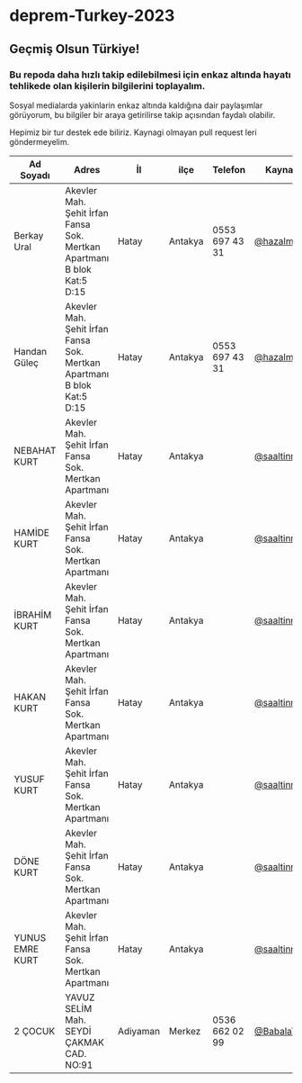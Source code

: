 # deprem-Turkey-2023
## Geçmiş Olsun Türkiye!
### Bu repoda daha hızlı takip edilebilmesi için enkaz altında hayatı tehlikede olan kişilerin bilgilerini toplayalım.

Sosyal medialarda yakinlarin enkaz altında kaldığına dair paylaşımlar görüyorum, bu bilgiler bir araya getirilirse takip açısından faydalı olabilir.

Hepimiz bir tur destek ede biliriz. Kaynagi olmayan pull request leri göndermeyelim.


| Ad Soyadı |  Adres | İl | ilçe |  Telefon |  Kaynak |  Yorum |
|---|---|---|---|---|---|---|
| Berkay Ural  | Akevler Mah. Şehit İrfan Fansa Sok. Mertkan Apartmanı B blok Kat:5 D:15  | Hatay  | Antakya | 0553 697 43 31  | [@hazalmiyor](https://twitter.com/hazalmiyor/status/1623241366380609537)  ||
| Handan Güleç  |  Akevler Mah. Şehit İrfan Fansa Sok. Mertkan Apartmanı B blok Kat:5 D:15 | Hatay  | Antakya  | 0553 697 43 31  |  [@hazalmiyor](https://twitter.com/hazalmiyor/status/1623241366380609537) ||
| NEBAHAT KURT  |  Akevler Mah. Şehit İrfan Fansa Sok.  Mertkan Apartmanı | Hatay  |Antakya   |   |  [@saaltinn](https://twitter.com/saaltinn/status/1623199544073760768) ||
| HAMİDE KURT |  Akevler Mah. Şehit İrfan Fansa Sok.  Mertkan Apartmanı | Hatay  |Antakya   |   |  [@saaltinn](https://twitter.com/saaltinn/status/1623199544073760768) ||
| İBRAHİM KURT  |  Akevler Mah. Şehit İrfan Fansa Sok.  Mertkan Apartmanı | Hatay  |Antakya   |   |  [@saaltinn](https://twitter.com/saaltinn/status/1623199544073760768) ||
| HAKAN KURT   |  Akevler Mah. Şehit İrfan Fansa Sok.  Mertkan Apartmanı | Hatay  |Antakya   |   |  [@saaltinn](https://twitter.com/saaltinn/status/1623199544073760768) |EPİLEPSİ HASTASI VE 14 YAŞINDA|
| YUSUF KURT   |  Akevler Mah. Şehit İrfan Fansa Sok.  Mertkan Apartmanı | Hatay  |Antakya   |   |  [@saaltinn](https://twitter.com/saaltinn/status/1623199544073760768) |9-10 YAŞLARINDA|
| DÖNE KURT  |  Akevler Mah. Şehit İrfan Fansa Sok. Mertkan Apartmanı | Hatay  |Antakya   |   |  [@saaltinn](https://twitter.com/saaltinn/status/1623199544073760768) |+70 YAŞINDA|
| YUNUS EMRE KURT |  Akevler Mah. Şehit İrfan Fansa Sok.  Mertkan Apartmanı | Hatay  |Antakya   |   |  [@saaltinn](https://twitter.com/saaltinn/status/1623199544073760768) |ÇOCUK 3-4|
| 2 ÇOCUK |  YAVUZ SELİM  Mah. SEYDİ ÇAKMAK CAD. NO:91  | Adiyaman  |Merkez   | 0536 662 02 99  |  [@BabalaTv](https://twitter.com/BabalaTv/status/1623220658527150081) |ÇOCUK 3-4|
